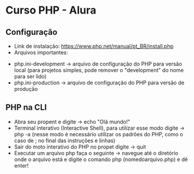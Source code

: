 <h1>Curso PHP - Alura</h1>

## Configuração

- Link de instalação: https://www.php.net/manual/pt_BR/install.php
- Arquivos importantes:
* php.ini-development -> arquivo de configuração do PHP para versão local (para projetos simples, pode remover o "development" do nome para ser lido)
* php.ini-production -> arquivo de configuração do PHP para versão de produção

## PHP na CLI

- Abra seu propent e digite -> echo "Olá mundo!"
- Terminal interativo (Interactive Shell), para utilizar esse modo digite -> php -a (nesse modo é necessário utilizar os padrões do PHP, como o caso de ; no final das instruções e linhas)
- Sair do moto interativo do PHP no propet digite -> quit
- Executar um arquivo php faça o seguinte -> navegue até o diretório onde o arquivo está e digite o comando php (nomedoarquivo.php) e dê enter!